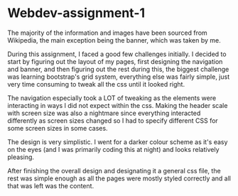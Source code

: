 # Webdev-assignment-1
The majority of the information and images have been sourced from Wikipedia, the main exception being the banner, which was taken by me.

During this assignment, I faced a good few challenges initially. I decided to start by figuring out the layout of my pages, first designing the navigation and banner, and then figuring out the rest during this, the biggest challenge was learning bootstrap's grid system, everything else was fairly simple, just very time consuming to tweak all the css until it looked right.

The navigation especially took a LOT of tweaking as the elements were interacting in ways I did not expect within the css. Making the header scale with screen size was also a nightmare since everything interacted differently as screen sizes changed so I had to specify different CSS for some screen sizes in some cases.

The design is very simplistic. I went for a darker colour scheme as it's easy on the eyes (and I was primarily coding this at night) and looks relatively pleasing.

After finishing the overall design and designating it a general css file, the rest was simple enough as all the pages were mostly styled correctly and all that was left was the content.

